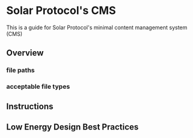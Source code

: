 # Solar Protocol's CMS

This is a guide for Solar Protocol's minimal content management system (CMS)

## Overview

### file paths

### acceptable file types

## Instructions

## Low Energy Design Best Practices